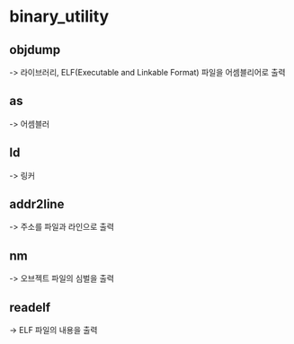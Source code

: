 # binary_utility
## objdump
-> 라이브러리, ELF(Executable and Linkable Format) 파일을 어셈블리어로 출력
## as
-> 어셈블러
## ld
-> 링커
## addr2line
-> 주소를 파일과 라인으로 출력
## nm
-> 오브젝트 파일의 심벌을 출력
## readelf
-> ELF 파일의 내용을 출력
